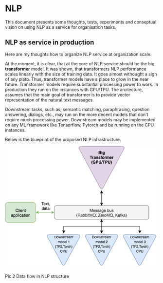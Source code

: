 # NLP

This document presents some thoughts, tests, experiments and conseptual vision on using NLP as a service for organisation tasks.

## NLP as service in production

Here are my thoughts how to organize NLP service at organization scale.

At the moment, it is clear, that at the core of NLP service should be the big **transformer** model. It was shown, that  transformers NLP performance scales linearly with the size of training data. It goes almost withought a sign of any plato. Thus, transformer models have a place to grow in the near future. 
Transformer models require substantial processing power to work. In production they run on the instances with GPU/TPU. The arcitecture, assumes that the main goal of transformer is to provide vector representation of the natural text messages.

Downstream tasks, such as; semantic matching, paraphrasing, question answering, dialogs, etc., may run on the more decent models that don't require much processing power. Downstream models may be implemented on any ML framework like Tensorflow, Pytorch and be running on the CPU instances.

Below is the blueprint of the proposed NLP infrastructure.

<img src="https://github.com/osoleole/nlp_mdj/blob/master/img/NLP_infrastucture.png" width="500">

Pic.2 Data flow in NLP structure
